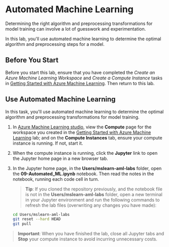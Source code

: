 # Automated Machine Learning

Determining the right algorithm and preprocessing transformations for model training can involve a lot of guesswork and experimentation.

In this lab, you'll use automated machine learning to determine the optimal algorithm and preprocessing steps for a model.

## Before You Start

Before you start this lab, ensure that you have completed the *Create an Azure Machine Learning Workspace* and *Create a Compute Instance* tasks in [Getting Started with Azure Machine Learning](Lab01.md). Then return to this lab.

## Use Automated Machine Learning

In this task, you'll use automated machine learning to determine the optimal algorithm and preprocessing transformations for model training.

1. In [Azure Machine Learning studio](https://ml.azure.com), view the **Compute** page for the workspace you created in the [Getting Started with Azure Machine Learning](Lab01.md) lab; and on the **Compute Instances** tab, ensure your compute instance is running. If not, start it.
2. When the compute instance is running, click the **Jupyter** link to open the Jupyter home page in a new browser tab.
3. In the Jupyter home page, in the **Users/mslearn-aml-labs** folder, open the **09-Automated_ML.ipynb** notebook. Then read the notes in the notebook, running each code cell in turn.

    > **Tip**: If you cloned the repository previously, and the notebook file is not in the **Users/mslearn-aml-labs** folder, open a new terminal in your Jupyter environment and run the following commands to refresh the lab files (overwriting any changes you have made):

    ```bash
    cd Users/mslearn-aml-labs
    git reset --hard HEAD
    git pull
    ```

> **Important**: When you have finished the lab, close all Jupyter tabs and **Stop** your compute instance to avoid incurring unnecessary costs.
